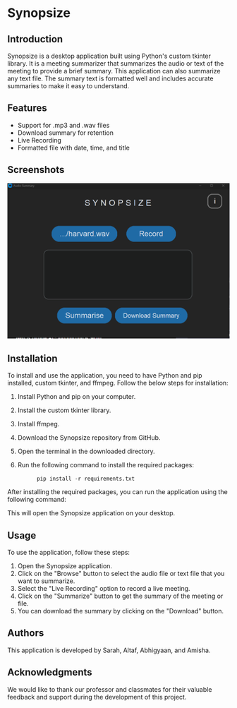 # Synopsize

## Introduction

Synopsize is a desktop application built using Python's custom tkinter library. It is a meeting summarizer that summarizes the audio or text of the meeting to provide a brief summary. This application can also summarize any text file. The summary text is formatted well and includes accurate summaries to make it easy to understand.

## Features

- Support for .mp3 and .wav files
- Download summary for retention
- Live Recording
- Formatted file with date, time, and title

## Screenshots
![Alt text](Synopsize1.png)


## Installation

To install and use the application, you need to have Python and pip installed, custom tkinter, and ffmpeg. Follow the below steps for installation:

1. Install Python and pip on your computer.
2. Install the custom tkinter library.
3. Install ffmpeg.
4. Download the Synopsize repository from GitHub.
5. Open the terminal in the downloaded directory.
6. Run the following command to install the required packages:
             
             pip install -r requirements.txt
  
After installing the required packages, you can run the application using the following command:

This will open the Synopsize application on your desktop.

## Usage

To use the application, follow these steps:

1. Open the Synopsize application.
2. Click on the "Browse" button to select the audio file or text file that you want to summarize.
3. Select the "Live Recording" option to record a live meeting.
4. Click on the "Summarize" button to get the summary of the meeting or file.
5. You can download the summary by clicking on the "Download" button.

## Authors

This application is developed by Sarah, Altaf, Abhigyaan, and Amisha.

## Acknowledgments

We would like to thank our professor and classmates for their valuable feedback and support during the development of this project.
